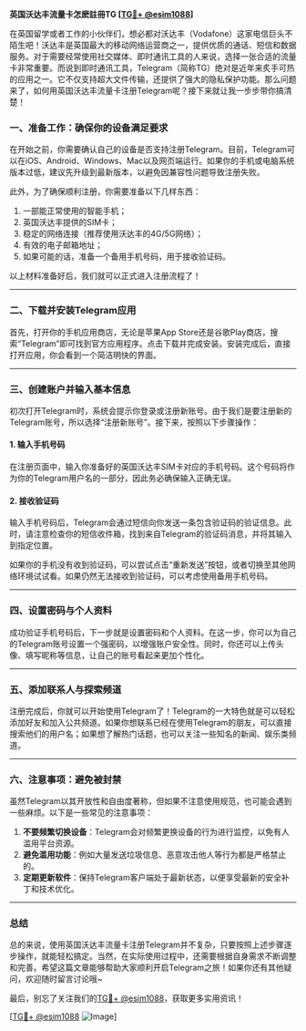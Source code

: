 **英国沃达丰流量卡怎麽註冊TG [[TG💪+ @esim1088](https://t.me/s/esim1088)]**

在英国留学或者工作的小伙伴们，想必都对沃达丰（Vodafone）这家电信巨头不陌生吧！沃达丰是英国最大的移动网络运营商之一，提供优质的通话、短信和数据服务。对于需要经常使用社交媒体、即时通讯工具的人来说，选择一张合适的流量卡非常重要。而说到即时通讯工具，Telegram（简称TG）绝对是近年来炙手可热的应用之一。它不仅支持超大文件传输，还提供了强大的隐私保护功能。那么问题来了，如何用英国沃达丰流量卡注册Telegram呢？接下来就让我一步步带你搞清楚！

### 一、准备工作：确保你的设备满足要求

在开始之前，你需要确认自己的设备是否支持注册Telegram。目前，Telegram可以在iOS、Android、Windows、Mac以及网页端运行。如果你的手机或电脑系统版本过低，建议先升级到最新版本，以避免因兼容性问题导致注册失败。

此外，为了确保顺利注册，你需要准备以下几样东西：
1. 一部能正常使用的智能手机；
2. 英国沃达丰提供的SIM卡；
3. 稳定的网络连接（推荐使用沃达丰的4G/5G网络）；
4. 有效的电子邮箱地址；
5. 如果可能的话，准备一个备用手机号码，用于接收验证码。

以上材料准备好后，我们就可以正式进入注册流程了！

---

### 二、下载并安装Telegram应用

首先，打开你的手机应用商店，无论是苹果App Store还是谷歌Play商店，搜索“Telegram”即可找到官方应用程序。点击下载并完成安装。安装完成后，直接打开应用，你会看到一个简洁明快的界面。

---

### 三、创建账户并输入基本信息

初次打开Telegram时，系统会提示你登录或注册新账号。由于我们是要注册新的Telegram账号，所以选择“注册新账号”。接下来，按照以下步骤操作：

#### 1. 输入手机号码
在注册页面中，输入你准备好的英国沃达丰SIM卡对应的手机号码。这个号码将作为你的Telegram用户名的一部分，因此务必确保输入正确无误。

#### 2. 接收验证码
输入手机号码后，Telegram会通过短信向你发送一条包含验证码的验证信息。此时，请注意检查你的短信收件箱，找到来自Telegram的验证码消息，并将其输入到指定位置。

如果你的手机没有收到验证码，可以尝试点击“重新发送”按钮，或者切换至其他网络环境试试看。如果仍然无法接收到验证码，可以考虑使用备用手机号码。

---

### 四、设置密码与个人资料

成功验证手机号码后，下一步就是设置密码和个人资料。在这一步，你可以为自己的Telegram账号设置一个强密码，以增强账户安全性。同时，你还可以上传头像、填写昵称等信息，让自己的账号看起来更加个性化。

---

### 五、添加联系人与探索频道

注册完成后，你就可以开始使用Telegram了！Telegram的一大特色就是可以轻松添加好友和加入公共频道。如果你想联系已经在使用Telegram的朋友，可以直接搜索他们的用户名；如果想了解热门话题，也可以关注一些知名的新闻、娱乐类频道。

---

### 六、注意事项：避免被封禁

虽然Telegram以其开放性和自由度著称，但如果不注意使用规范，也可能会遇到一些麻烦。以下是一些常见的注意事项：

1. **不要频繁切换设备**：Telegram会对频繁更换设备的行为进行监控，以免有人滥用平台资源。
2. **避免滥用功能**：例如大量发送垃圾信息、恶意攻击他人等行为都是严格禁止的。
3. **定期更新软件**：保持Telegram客户端处于最新状态，以便享受最新的安全补丁和技术优化。

---

### 总结

总的来说，使用英国沃达丰流量卡注册Telegram并不复杂，只要按照上述步骤逐步操作，就能轻松搞定。当然，在实际使用过程中，还需要根据自身需求不断调整和完善。希望这篇文章能够帮助大家顺利开启Telegram之旅！如果你还有其他疑问，欢迎随时留言讨论哦~

最后，别忘了关注我们的[TG💪+ @esim1088](https://t.me/s/esim1088)，获取更多实用资讯！

[[TG💪+ @esim1088](https://t.me/s/esim1088) ![Image](https://i.postimg.cc/4NQfJmqS/Snipaste-2025-05-13-00-14-12.png)]